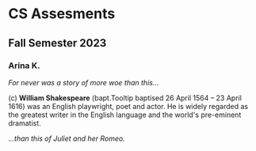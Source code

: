# CS Assesments
## Fall Semester 2023
### Arina K.

  _For never was a story of more woe than this..._


  (c) **William Shakespeare** (bapt.Tooltip baptised 26 April 1564 – 23 April 1616) was an English playwright, poet and actor. 
He is widely regarded as the greatest writer in the English language and the world's pre-eminent dramatist.


  ._..than this of Juliet and her Romeo._
